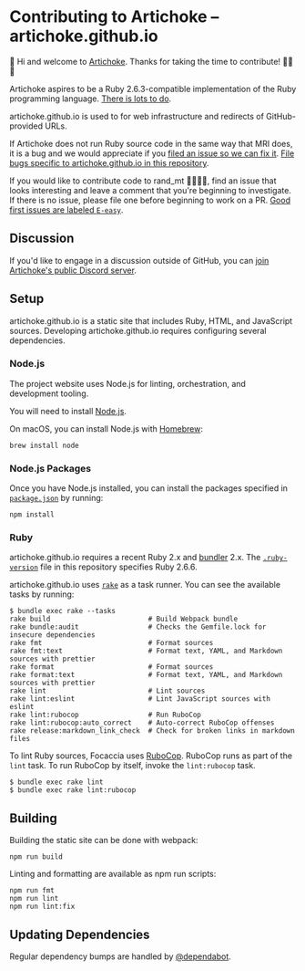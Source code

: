 # Contributing to Artichoke – artichoke.github.io

👋 Hi and welcome to [Artichoke]. Thanks for taking the time to contribute!
💪💎🙌

Artichoke aspires to be a Ruby 2.6.3-compatible implementation of the Ruby
programming language. [There is lots to do].

artichoke.github.io is used to for web infrastructure and redirects of
GitHub-provided URLs.

If Artichoke does not run Ruby source code in the same way that MRI does, it is
a bug and we would appreciate if you [filed an issue so we can fix it]. [File
bugs specific to artichoke.github.io in this repository].

If you would like to contribute code to rand_mt 👩‍💻👨‍💻, find an issue that looks
interesting and leave a comment that you're beginning to investigate. If there
is no issue, please file one before beginning to work on a PR. [Good first
issues are labeled `E-easy`].

## Discussion

If you'd like to engage in a discussion outside of GitHub, you can [join
Artichoke's public Discord server].

## Setup

artichoke.github.io is a static site that includes Ruby, HTML, and JavaScript
sources. Developing artichoke.github.io requires configuring several
dependencies.

### Node.js

The project website uses Node.js for linting, orchestration, and development
tooling.

You will need to install [Node.js].

On macOS, you can install Node.js with [Homebrew]:

```shell
brew install node
```

### Node.js Packages

Once you have Node.js installed, you can install the packages specified in
[`package.json`](package.json) by running:

```shell
npm install
```

### Ruby

artichoke.github.io requires a recent Ruby 2.x and [bundler] 2.x. The
[`.ruby-version`](.ruby-version) file in this repository specifies Ruby 2.6.6.

artichoke.github.io uses [`rake`](Rakefile) as a task runner. You can see the
available tasks by running:

```console
$ bundle exec rake --tasks
rake build                        # Build Webpack bundle
rake bundle:audit                 # Checks the Gemfile.lock for insecure dependencies
rake fmt                          # Format sources
rake fmt:text                     # Format text, YAML, and Markdown sources with prettier
rake format                       # Format sources
rake format:text                  # Format text, YAML, and Markdown sources with prettier
rake lint                         # Lint sources
rake lint:eslint                  # Lint JavaScript sources with eslint
rake lint:rubocop                 # Run RuboCop
rake lint:rubocop:auto_correct    # Auto-correct RuboCop offenses
rake release:markdown_link_check  # Check for broken links in markdown files
```

To lint Ruby sources, Focaccia uses [RuboCop]. RuboCop runs as part of the
`lint` task. To run RuboCop by itself, invoke the `lint:rubocop` task.

```console
$ bundle exec rake lint
$ bundle exec rake lint:rubocop
```

## Building

Building the static site can be done with webpack:

```shell
npm run build
```

Linting and formatting are available as npm run scripts:

```shell
npm run fmt
npm run lint
npm run lint:fix
```

## Updating Dependencies

Regular dependency bumps are handled by [@dependabot].

[artichoke]: https://github.com/artichoke
[there is lots to do]: https://github.com/artichoke/artichoke/issues
[filed an issue so we can fix it]:
  https://github.com/artichoke/artichoke/issues/new
[file bugs specific to artichoke.github.io in this repository]:
  https://github.com/artichoke/artichoke.github.io/issues/new
[good first issues are labeled `e-easy`]:
  https://github.com/artichoke/artichoke.github.io/labels/E-easy
[join artichoke's public discord server]: https://discord.gg/QCe2tp2.
[bundler]: https://bundler.io/
[rubocop]: https://github.com/rubocop-hq/rubocop
[node.js]: https://nodejs.org/en/download/package-manager/
[homebrew]: https://docs.brew.sh/Installation
[@dependabot]: https://dependabot.com/
